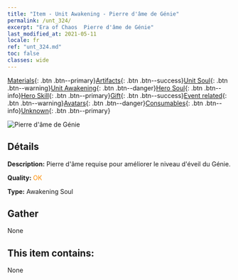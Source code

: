 ```yaml
---
title: "Item - Unit Awakening - Pierre d'âme de Génie"
permalink: /unt_324/
excerpt: "Era of Chaos  Pierre d'âme de Génie"
last_modified_at: 2021-05-11
locale: fr
ref: "unt_324.md"
toc: false
classes: wide
---
```

 [Materials](/ItemsFR/){: .btn .btn--primary}[Artifacts](/ItemsFR/Artifacts/){: .btn .btn--success}[Unit Soul](/ItemsFR/UnitSoul/){: .btn .btn--warning}[Unit Awakening](/ItemsFR/UnitAwakening/){: .btn .btn--danger}[Hero Soul](/ItemsFR/HeroSoul/){: .btn .btn--info}[Hero Skill](/ItemsFR/HeroSkill/){: .btn .btn--primary}[Gift](/ItemsFR/Gift/){: .btn .btn--success}[Event related](/ItemsFR/Events/){: .btn .btn--warning}[Avatars](/ItemsFR/Avatars/){: .btn .btn--danger}[Consumables](/ItemsFR/Consumables/){: .btn .btn--info}[Unknown](/ItemsFR/Unknown/){: .btn .btn--primary}

 ![Pierre d'âme de Génie](/images/u/tia_shendeng.jpg)

## Détails
 **Description:** Pierre d'âme requise pour améliorer le niveau d'éveil du Génie.

 **Quality:** <span style="color: #FF8C00">OK</span>

 **Type:** Awakening Soul

## Gather

  None

## This item contains:

  None

